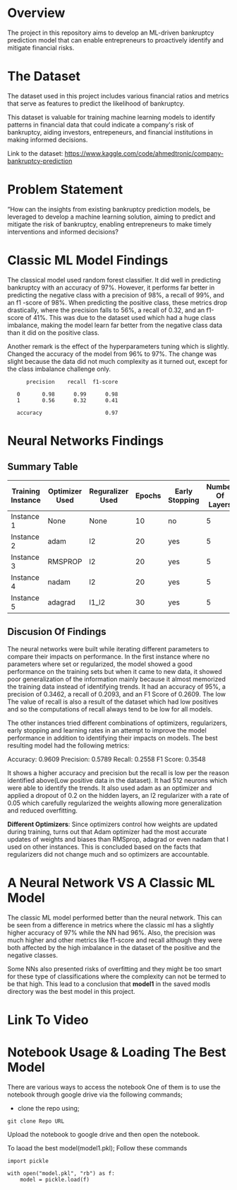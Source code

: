 # Overview
The project in this repository aims to develop an ML-driven bankruptcy prediction model that can enable entrepreneurs to proactively identify and mitigate financial risks.

# The Dataset
The dataset used in this project includes various financial ratios and metrics that serve as features to predict the likelihood of bankruptcy.

This dataset is valuable for training machine learning models to identify patterns in financial data that could indicate a company's risk of bankruptcy, aiding investors, entrepeneurs, and financial institutions in making informed decisions.

Link to the dataset: https://www.kaggle.com/code/ahmedtronic/company-bankruptcy-prediction

# Problem Statement
“How can the insights from existing bankruptcy prediction models, be leveraged to develop a machine learning solution, aiming to predict and mitigate the risk of bankruptcy, enabling entrepreneurs to make timely interventions and informed decisions?


# Classic ML Model Findings
The classical model used random forest classifier. It did well in predicting bankruptcy with an accuracy of 97%. However, it performs far better in predicting the negative class with a precision of 98%, a recall of 99%, and an f1 -score of 98%. When predicting the positive class, these metrics drop drastically, where the precision falls to 56%, a recall of 0.32, and an f1-score of 41%. This was due to the dataset used which had a huge class imbalance, making the model learn far better from the negative class data than it did on the positive class.

Another remark is the effect of the hyperparameters tuning which is slightly. Changed the accuracy of the model from 96% to 97%. The change was slight because the data did not much complexity as it turned out, except for the class imbalance challenge only.

          precision    recall  f1-score 

       0       0.98      0.99      0.98 
       1       0.56      0.32      0.41 

       accuracy                    0.97      

# Neural Networks Findings
## Summary Table

| Training Instance  | Optimizer Used  | Reguralizer Used  | Epochs  | Early Stopping  | Number Of Layers  | Learning Rate  |Accuracy  | Recall  | F1 Score | Precision|
|--------            |--------         |--------           |-------- |--------         |--------           |--------        |--------  |-------- |--------  |--------  |
| Instance 1         | None            | None              | 10      | no              | 5                 | Default        | 95%      | 0.18    | 0.25     | 0.25     |
| Instance 2         | adam            | l2                | 20      | yes             | 5                 | 0.0005         | 96%      | 0.25    | 0.35     | 0.57     |
| Instance 3         | RMSPROP         | l2                | 20      | yes             | 5                 | 0.0001         | 95%      | 0.11    | 0.19     | 0.62     |
| Instance 4         | nadam           | l2                | 20      | yes             | 5                 | 0.0002         | 96%      | 0.13    | 0.23     | 0.66     |
| Instance 5         | adagrad         | l1_l2             | 30      | yes             | 5                 | 0.001          | 95%      | 0.06    | 0.12     | 0.75     |


## Discusion Of Findings
The neural networks were built while iterating different parameters to compare their impacts on performance. In the first instance where no parameters where set or regularized, the model showed a good performance on the training sets but when it came to new data, it showed poor generalization of the information mainly because it almost memorized the training data instead of identifying trends. It had an accuracy of 95%, a precision of 0.3462, a recall of 0.2093, and an F1 Score of 0.2609. The low The value of recall is also a result of the dataset which had low positives and so the computations of recall always tend to be low for all models.


The other instances tried different combinations of optimizers, regularizers, early stopping and learning rates in an attempt to improve the model performance in addition to identifying their impacts on models. The best resulting model had the following metrics:


Accuracy: 0.9609
Precision: 0.5789
Recall: 0.2558
F1 Score: 0.3548


It shows a higher accuracy and precision but the recall is low per the reason identified above(Low positive data in the dataset). It had 512 neurons which were able to identify the trends. It also used adam as an optimizer and applied a dropout of 0.2 on the hidden layers, an l2 regularizer with a rate of 0.05 which carefully regularized the weights allowing more generalization and reduced overfitting.


**Different Optimizers**: Since optimizers control how weights are updated during training, turns out that Adam optimizer had the most accurate updates of weights and biases than RMSprop, adagrad or even nadam that I used on other instances. This is concluded based on the facts that regularizers did not change much and so optimizers are accountable.
# A Neural Network VS A Classic ML Model
The classic ML model performed better than the neural network. This can be seen from a difference in metrics where the classic ml has a slightly higher accuracy of 97% while the NN had 96%. Also, the precision was much higher and other metrics like f1-score and recall although they were both affected by the high imbalance in the dataset of the positive and the negative classes.

Some NNs also presented risks of overfitting and they might be too smart for these type of classifications where the complexity can not be termed to be that high.
This lead to a conclusion that **model1** in the saved modls directory was the best model in this project.

# Link To Video


# Notebook Usage & Loading The Best Model
There are various ways to access the notebook
One of them is to use the notebook through google drive via the following commands;
- clone the repo using;
```
git clone Repo URL
```
Upload the notebook to google drive and then open the notebook. 

To laoad the best model(model1.pkl);
Follow these commands
```
import pickle
```
```
with open("model.pkl", "rb") as f:
    model = pickle.load(f)

```